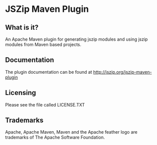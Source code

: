 JSZip Maven Plugin
==================

What is it?
-----------

An Apache Maven plugin for generating jszip modules and using jszip modules from Maven based projects.

Documentation
-------------

The plugin documentation can be found at http://jszip.org/jszip-maven-plugin

Licensing
---------

Please see the file called LICENSE.TXT

Trademarks
----------
Apache, Apache Maven, Maven and the Apache feather logo are trademarks of The Apache Software Foundation.